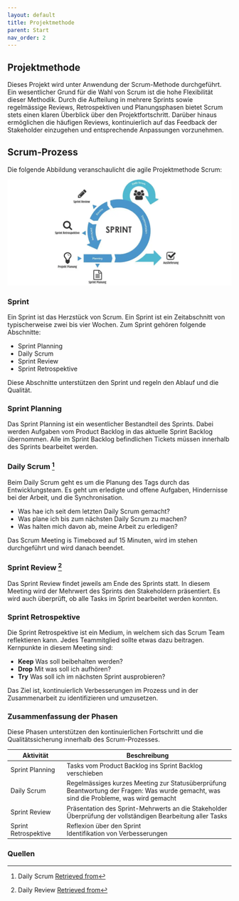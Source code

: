 ```yaml
---
layout: default
title: Projektmethode
parent: Start
nav_order: 2
---
```


## Projektmethode

Dieses Projekt wird unter Anwendung der Scrum-Methode durchgeführt. Ein wesentlicher Grund für die Wahl von Scrum ist die hohe Flexibilität dieser Methodik. Durch die Aufteilung in mehrere Sprints sowie regelmässige Reviews, Retrospektiven und Planungsphasen bietet Scrum stets einen klaren Überblick über den Projektfortschritt. Darüber hinaus ermöglichen die häufigen Reviews, kontinuierlich auf das Feedback der Stakeholder einzugehen und entsprechende Anpassungen vorzunehmen.

## Scrum-Prozess

Die folgende Abbildung veranschaulicht die agile Projektmethode Scrum:

![Scrum](../img/scrum.webp)

### Sprint

Ein Sprint ist das Herzstück von Scrum. Ein Sprint ist ein Zeitabschnitt von typischerweise zwei bis vier Wochen. Zum Sprint gehören folgende Abschnitte:

- Sprint Planning
- Daily Scrum
- Sprint Review
- Sprint Retrospektive

Diese Abschnitte unterstützen den Sprint und regeln den Ablauf und die Qualität.

### Sprint Planning

Das Sprint Planning ist ein wesentlicher Bestandteil des Sprints. Dabei werden Aufgaben vom Product Backlog in das aktuelle Sprint Backlog übernommen. Alle im Sprint Backlog befindlichen Tickets müssen innerhalb des Sprints bearbeitet werden.

### Daily Scrum [^1]

Beim Daily Scrum geht es um die Planung des Tags durch das Entwicklungsteam. Es geht um erledigte und offene Aufgaben, Hindernisse bei der Arbeit, und die Synchronisation.

- Was hae ich seit dem letzten Daily Scrum gemacht?
- Was plane ich bis zum nächsten Daily Scrum zu machen?
- Was halten mich davon ab, meine Arbeit zu erledigen?

Das Scrum Meeting is Timeboxed auf 15 Minuten, wird im stehen durchgeführt und wird danach beendet.

### Sprint Review [^2]

Das Sprint Review findet jeweils am Ende des Sprints statt. In diesem Meeting wird der Mehrwert des Sprints den Stakeholdern präsentiert. Es wird auch überprüft, ob alle Tasks im Sprint bearbeitet werden konnten.

### Sprint Retrospektive

Die Sprint Retrospektive ist ein Medium, in welchem sich das Scrum Team reflektieren kann. Jedes Teammitglied sollte etwas dazu beitragen. Kernpunkte in diesem Meeting sind:

- **Keep** Was soll beibehalten werden?
- **Drop** Mit was soll ich aufhören?
- **Try** Was soll ich im nächsten Sprint ausprobieren?

Das Ziel ist, kontinuierlich Verbesserungen im Prozess und in der Zusammenarbeit zu identifizieren und umzusetzen.

### Zusammenfassung der Phasen

Diese Phasen unterstützen den kontinuierlichen Fortschritt und die Qualitätssicherung innerhalb des Scrum-Prozesses.

| Aktivität                | Beschreibung                                                                                      |
|--------------------------|---------------------------------------------------------------------------------------------------|
| Sprint Planning          | Tasks vom Product Backlog ins Sprint Backlog verschieben                                          |
| Daily Scrum              | Regelmässiges kurzes Meeting zur Statusüberprüfung<br>Beantwortung der Fragen: Was wurde gemacht, was sind die Probleme, was wird gemacht |
| Sprint Review            | Präsentation des Sprint-Mehrwerts an die Stakeholder<br>Überprüfung der vollständigen Bearbeitung aller Tasks                     |
| Sprint Retrospektive     | Reflexion über den Sprint<br>Identifikation von Verbesserungen                                   |

### Quellen

[^1]: Daily Scrum [Retrieved from](https://t2informatik.de/wissen-kompakt/daily-scrum/#:~:text=Beim%20Daily%20Scrum%20geht%20es%20um%20die%20Planung%20des%20Tags,der%20Lage%2C%20Ausk%C3%BCnfte%20zu%20geben.)

[^2]: Daily Review [Retrieved from](https://www.zoho.com/sprints/sprint-reviews.html#:~:text=A%20sprint%20review%20is%20a,enables%20them%20to%20provide%20feedback.)
